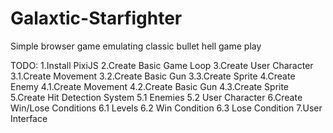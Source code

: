 # Galaxtic-Starfighter
Simple browser game emulating classic bullet hell game play

TODO:
  1.Install PixiJS
  2.Create Basic Game Loop
  3.Create User Character
    3.1.Create Movement
    3.2.Create Basic Gun
    3.3.Create Sprite
  4.Create Enemy
    4.1.Create Movement
    4.2.Create Basic Gun
    4.3.Create Sprite
  5.Create Hit Detection System
    5.1 Enemies
    5.2 User Character
  6.Create Win/Lose Conditions
    6.1 Levels
    6.2 Win Condition
    6.3 Lose Condition
  7.User Interface
